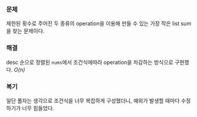 ### 문제
제한된 횟수로 주어진 두 종류의 operation을 이용해 만들 수 있는 가장 작은 list sum을 찾는 문제이다.

### 해결
desc 순으로 정렬된 `nums`에서 조건식에따라 operation을 차감하는 방식으로 구현했다.
*O(n)*

### 복기
일단 풀자는 생각으로 조건식을 너무 복잡하게 구성했더니, 예외가 발생할 때마다 수정하기가 너무 힘들었다.
